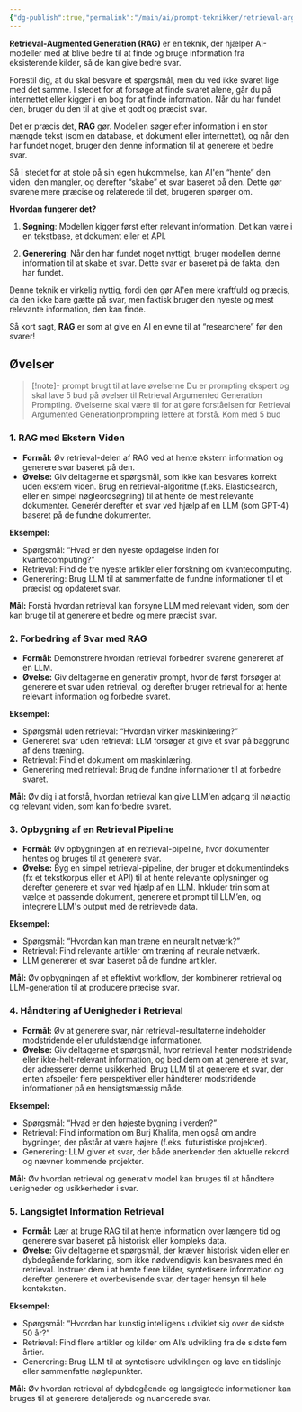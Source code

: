 ```yaml
---
{"dg-publish":true,"permalink":"/main/ai/prompt-teknikker/retrieval-argumented-generation/","tags":["⭐⭐⭐"],"dgHomeLink":"false","dgShowFileTree":"false","dgEnableSearch":"false","created":"2024-12-04T08:40:24.665+01:00"}
---
```


**Retrieval-Augmented Generation (RAG)** er en teknik, der hjælper AI-modeller med at blive bedre til at finde og bruge information fra eksisterende kilder, så de kan give bedre svar.

Forestil dig, at du skal besvare et spørgsmål, men du ved ikke svaret lige med det samme. I stedet for at forsøge at finde svaret alene, går du på internettet eller kigger i en bog for at finde information. Når du har fundet den, bruger du den til at give et godt og præcist svar.

Det er præcis det, **RAG** gør. Modellen søger efter information i en stor mængde tekst (som en database, et dokument eller internettet), og når den har fundet noget, bruger den denne information til at generere et bedre svar.

Så i stedet for at stole på sin egen hukommelse, kan AI'en “hente” den viden, den mangler, og derefter “skabe” et svar baseret på den. Dette gør svarene mere præcise og relaterede til det, brugeren spørger om.

**Hvordan fungerer det?**

1. **Søgning**: Modellen kigger først efter relevant information. Det kan være i en tekstbase, et dokument eller et API.
    
2. **Generering**: Når den har fundet noget nyttigt, bruger modellen denne information til at skabe et svar. Dette svar er baseret på de fakta, den har fundet.
    

Denne teknik er virkelig nyttig, fordi den gør AI'en mere kraftfuld og præcis, da den ikke bare gætte på svar, men faktisk bruger den nyeste og mest relevante information, den kan finde.

Så kort sagt, **RAG** er som at give en AI en evne til at “researchere” før den svarer!

## Øvelser
> [!note]- prompt brugt til at lave øvelserne
> Du er prompting ekspert og skal lave 5 bud på øvelser til Retrieval Argumented Generation Prompting. Øvelserne skal være til for at gøre forståelsen for Retrieval Argumented Generationprompring lettere at forstå. Kom med 5 bud
### 1. **RAG med Ekstern Viden**

- **Formål:** Øv retrieval-delen af RAG ved at hente ekstern information og generere svar baseret på den.
- **Øvelse:** Giv deltagerne et spørgsmål, som ikke kan besvares korrekt uden ekstern viden. Brug en retrieval-algoritme (f.eks. Elasticsearch, eller en simpel nøgleordsøgning) til at hente de mest relevante dokumenter. Generér derefter et svar ved hjælp af en LLM (som GPT-4) baseret på de fundne dokumenter.

**Eksempel:**

- Spørgsmål: “Hvad er den nyeste opdagelse inden for kvantecomputing?”
- Retrieval: Find de tre nyeste artikler eller forskning om kvantecomputing.
- Generering: Brug LLM til at sammenfatte de fundne informationer til et præcist og opdateret svar.

**Mål:** Forstå hvordan retrieval kan forsyne LLM med relevant viden, som den kan bruge til at generere et bedre og mere præcist svar.

### 2. **Forbedring af Svar med RAG**

- **Formål:** Demonstrere hvordan retrieval forbedrer svarene genereret af en LLM.
- **Øvelse:** Giv deltagerne en generativ prompt, hvor de først forsøger at generere et svar uden retrieval, og derefter bruger retrieval for at hente relevant information og forbedre svaret.

**Eksempel:**

- Spørgsmål uden retrieval: “Hvordan virker maskinlæring?”
- Genereret svar uden retrieval: LLM forsøger at give et svar på baggrund af dens træning.
- Retrieval: Find et dokument om maskinlæring.
- Generering med retrieval: Brug de fundne informationer til at forbedre svaret.

**Mål:** Øv dig i at forstå, hvordan retrieval kan give LLM'en adgang til nøjagtig og relevant viden, som kan forbedre svaret.

### 3. **Opbygning af en Retrieval Pipeline**

- **Formål:** Øv opbygningen af en retrieval-pipeline, hvor dokumenter hentes og bruges til at generere svar.
- **Øvelse:** Byg en simpel retrieval-pipeline, der bruger et dokumentindeks (fx et tekstkorpus eller et API) til at hente relevante oplysninger og derefter generere et svar ved hjælp af en LLM. Inkluder trin som at vælge et passende dokument, generere et prompt til LLM’en, og integrere LLM's output med de retrievede data.

**Eksempel:**

- Spørgsmål: “Hvordan kan man træne en neuralt netværk?”
- Retrieval: Find relevante artikler om træning af neurale netværk.
- LLM genererer et svar baseret på de fundne artikler.

**Mål:** Øv opbygningen af et effektivt workflow, der kombinerer retrieval og LLM-generation til at producere præcise svar.

### 4. **Håndtering af Uenigheder i Retrieval**

- **Formål:** Øv at generere svar, når retrieval-resultaterne indeholder modstridende eller ufuldstændige informationer.
- **Øvelse:** Giv deltagerne et spørgsmål, hvor retrieval henter modstridende eller ikke-helt-relevant information, og bed dem om at generere et svar, der adresserer denne usikkerhed. Brug LLM til at generere et svar, der enten afspejler flere perspektiver eller håndterer modstridende informationer på en hensigtsmæssig måde.

**Eksempel:**

- Spørgsmål: “Hvad er den højeste bygning i verden?”
- Retrieval: Find information om Burj Khalifa, men også om andre bygninger, der påstår at være højere (f.eks. futuristiske projekter).
- Generering: LLM giver et svar, der både anerkender den aktuelle rekord og nævner kommende projekter.

**Mål:** Øv hvordan retrieval og generativ model kan bruges til at håndtere uenigheder og usikkerheder i svar.

### 5. **Langsigtet Information Retrieval**

- **Formål:** Lær at bruge RAG til at hente information over længere tid og generere svar baseret på historisk eller kompleks data.
- **Øvelse:** Giv deltagerne et spørgsmål, der kræver historisk viden eller en dybdegående forklaring, som ikke nødvendigvis kan besvares med én retrieval. Instruer dem i at hente flere kilder, syntetisere information og derefter generere et overbevisende svar, der tager hensyn til hele konteksten.

**Eksempel:**

- Spørgsmål: “Hvordan har kunstig intelligens udviklet sig over de sidste 50 år?”
- Retrieval: Find flere artikler og kilder om AI’s udvikling fra de sidste fem årtier.
- Generering: Brug LLM til at syntetisere udviklingen og lave en tidslinje eller sammenfatte nøglepunkter.

**Mål:** Øv hvordan retrieval af dybdegående og langsigtede informationer kan bruges til at generere detaljerede og nuancerede svar.